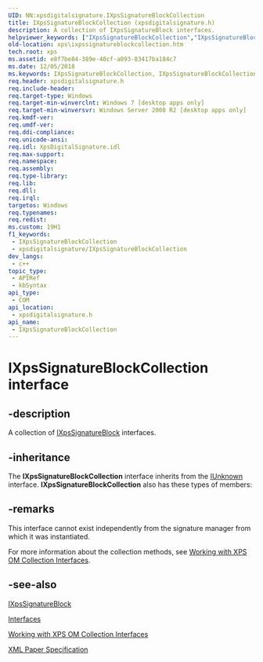 ```yaml
---
UID: NN:xpsdigitalsignature.IXpsSignatureBlockCollection
title: IXpsSignatureBlockCollection (xpsdigitalsignature.h)
description: A collection of IXpsSignatureBlock interfaces.
helpviewer_keywords: ["IXpsSignatureBlockCollection","IXpsSignatureBlockCollection interface [XPS Documents and Packaging]","IXpsSignatureBlockCollection interface [XPS Documents and Packaging]","described","xps.ixpssignatureblockcollection","xpsdigitalsignature/IXpsSignatureBlockCollection"]
old-location: xps\ixpssignatureblockcollection.htm
tech.root: xps
ms.assetid: e8f7be84-389e-40cf-a093-83417ba184c7
ms.date: 12/05/2018
ms.keywords: IXpsSignatureBlockCollection, IXpsSignatureBlockCollection interface [XPS Documents and Packaging], IXpsSignatureBlockCollection interface [XPS Documents and Packaging],described, xps.ixpssignatureblockcollection, xpsdigitalsignature/IXpsSignatureBlockCollection
req.header: xpsdigitalsignature.h
req.include-header: 
req.target-type: Windows
req.target-min-winverclnt: Windows 7 [desktop apps only]
req.target-min-winversvr: Windows Server 2008 R2 [desktop apps only]
req.kmdf-ver: 
req.umdf-ver: 
req.ddi-compliance: 
req.unicode-ansi: 
req.idl: XpsDigitalSignature.idl
req.max-support: 
req.namespace: 
req.assembly: 
req.type-library: 
req.lib: 
req.dll: 
req.irql: 
targetos: Windows
req.typenames: 
req.redist: 
ms.custom: 19H1
f1_keywords:
 - IXpsSignatureBlockCollection
 - xpsdigitalsignature/IXpsSignatureBlockCollection
dev_langs:
 - c++
topic_type:
 - APIRef
 - kbSyntax
api_type:
 - COM
api_location:
 - xpsdigitalsignature.h
api_name:
 - IXpsSignatureBlockCollection
---
```


# IXpsSignatureBlockCollection interface


## -description

A collection of <a href="/windows/desktop/api/xpsdigitalsignature/nn-xpsdigitalsignature-ixpssignatureblock">IXpsSignatureBlock</a> interfaces.

## -inheritance

The <b>IXpsSignatureBlockCollection</b> interface inherits from the <a href="/windows/desktop/api/unknwn/nn-unknwn-iunknown">IUnknown</a> interface. <b>IXpsSignatureBlockCollection</b> also has these types of members:

## -remarks

This interface cannot exist independently from the signature manager from which it was instantiated.

For more information about the collection methods, see  <a href="/previous-versions/windows/desktop/dd372931(v=vs.85)">Working with XPS OM Collection Interfaces</a>.

## -see-also

<a href="/windows/desktop/api/xpsdigitalsignature/nn-xpsdigitalsignature-ixpssignatureblock">IXpsSignatureBlock</a>



<a href="/previous-versions/windows/desktop/dd316980(v=vs.85)">Interfaces</a>



<a href="/previous-versions/windows/desktop/dd372931(v=vs.85)">Working with XPS OM Collection Interfaces</a>



<a href="https://www.ecma-international.org/activities/XML%20Paper%20Specification/XPS%20Standard%20WD%201.6.pdf">XML Paper Specification</a>

